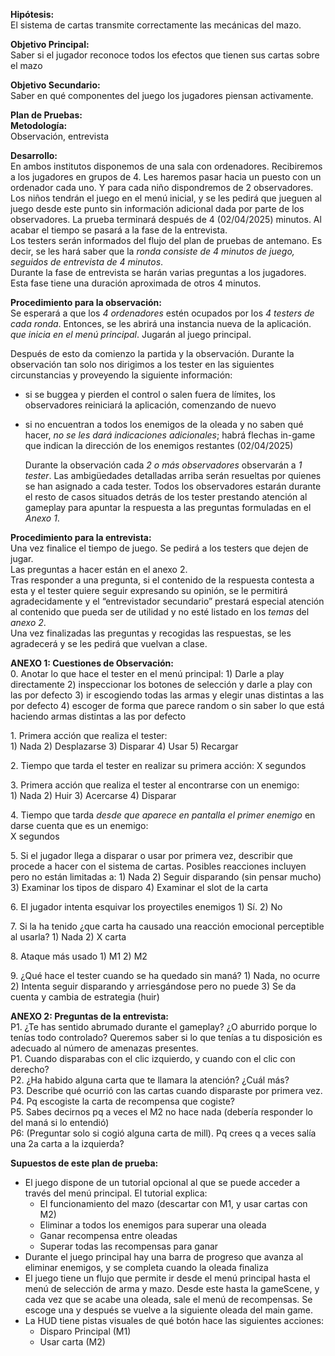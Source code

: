 **Hipótesis:**  
El sistema de cartas transmite correctamente las mecánicas del mazo.

**Objetivo Principal:**  
Saber si el jugador reconoce todos los efectos que tienen sus cartas sobre el mazo

**Objetivo Secundario:**  
Saber en qué componentes del juego los jugadores piensan activamente.

**Plan de Pruebas:**  
	**Metodología:**  
	Observación, entrevista

**Desarrollo:**  
En ambos institutos disponemos de una sala con ordenadores. Recibiremos a los jugadores en grupos de 4\. Les haremos pasar hacia un puesto con un ordenador cada uno. Y para cada niño dispondremos de 2 observadores.  
	Los niños tendrán el juego en el menú inicial, y se les pedirá que jueguen al juego desde este punto sin información adicional dada por parte de los observadores. La prueba terminará después de 4 (02/04/2025) minutos. Al acabar el tiempo se pasará a la fase de la entrevista.  
Los testers serán informados del flujo del plan de pruebas de antemano. Es decir, se les hará saber que la *ronda consiste de 4 minutos de juego, seguidos de entrevista de 4 minutos*.  
Durante la fase de entrevista se harán varias preguntas a los jugadores. Esta fase tiene una duración aproximada de otros 4 minutos.

**Procedimiento para la observación:**  
	Se esperará a que los *4 ordenadores* estén ocupados por los *4 testers de cada ronda*. Entonces, se les abrirá una instancia nueva de la aplicación. *que inicia* *en el menú principal*. Jugarán al juego principal.

Después de esto da comienzo la partida y la observación. Durante la observación tan solo nos dirigimos a los tester en las siguientes circunstancias y proveyendo la siguiente información:

- si se buggea y pierden el control o salen fuera de límites, los observadores  reiniciará la aplicación, comenzando de nuevo  
- si no encuentran a todos los enemigos de la oleada y no saben qué hacer, *no se les dará indicaciones adicionales*; habrá flechas in-game que indican la dirección de los enemigos restantes (02/04/2025)

	Durante la observación cada *2 o más observadores* observarán a *1 tester*. Las ambigüedades detalladas arriba serán resueltas por quienes se han asignado a cada tester. Todos los observadores estarán durante el resto de casos situados detrás de los tester prestando atención al gameplay para apuntar la respuesta a las preguntas formuladas en el *Anexo 1*.

**Procedimiento para la entrevista:**  
	Una vez finalice el tiempo de juego. Se pedirá a los testers que dejen de jugar.  
Las preguntas a hacer están en el anexo 2\.  
	Tras responder a una pregunta, si el contenido de la respuesta contesta a esta y el tester quiere seguir expresando su opinión, se le permitirá agradecidamente y el “entrevistador secundario” prestará especial atención al contenido que pueda ser de utilidad y no esté listado en los *temas* del *anexo 2*.  
Una vez finalizadas las preguntas y recogidas las respuestas, se les agradecerá y se les pedirá que vuelvan a clase.  

**ANEXO 1: Cuestiones de Observación:**  
0\.   Anotar lo que hace el tester en el menú principal:
	1\) Darle a play directamente    2\) inspeccionar los botones de selección y darle a play con las por defecto		3\) ir escogiendo todas las armas y elegir unas distintas a las por defecto	4\) escoger de forma que parece random o sin saber lo que está haciendo armas distintas a las por defecto


1\. Primera acción que realiza el tester:  
	1\) Nada	2\) Desplazarse	3\) Disparar	4\) Usar	5\) Recargar 

   
2\. Tiempo que tarda el tester en realizar su primera acción:
	X segundos

   
3\. Primera acción que realiza el tester al encontrarse con un enemigo:  
	1\) Nada	2\) Huir	3\) Acercarse	4\) Disparar


4\.  Tiempo que tarda *desde que aparece en pantalla el primer enemigo*  en darse cuenta que es un enemigo:  
   X segundos  

   
5\.   Si el jugador llega a disparar o usar por primera vez, describir que procede a hacer con el sistema de cartas. Posibles reacciones incluyen pero no están limitadas a:
	1\) Nada	2\) Seguir disparando (sin pensar mucho)	3\) Examinar los tipos de disparo	4\) Examinar el slot de la carta 


6\.   El jugador intenta esquivar los proyectiles enemigos
	1\) Sí.	2\) No


7\.   Si la ha tenido ¿que carta ha causado una reacción emocional perceptible al usarla?
	1) Nada	2\) X carta


8\.   Ataque más usado
	1\) M1	2\) M2


9\. ¿Qué hace el tester cuando se ha quedado sin maná?
	1\) Nada, no ocurre	2\) Intenta seguir disparando y arriesgándose pero no puede	3\) Se da cuenta y cambia de estrategia (huir)



**ANEXO 2: Preguntas de la entrevista:**  
P1. ¿Te has sentido abrumado durante el gameplay? ¿O aburrido porque lo tenías todo controlado? Queremos saber si lo que tenías a tu disposición es adecuado al número de amenazas presentes.  
P1. Cuando disparabas con el clic izquierdo, y cuando con el clic con derecho?  
P2. ¿Ha habido alguna carta que te llamara la atención? ¿Cuál más?  
P3. Describe qué ocurrió con las cartas cuando disparaste por primera vez.  
P4. Pq escogiste la carta de recompensa que cogiste?  
P5. Sabes decirnos pq a veces el M2 no hace nada (debería responder lo del maná si lo entendió)  
P6: (Preguntar solo si cogió alguna carta de mill). Pq crees q a veces salía una 2a carta a la izquierda?

**Supuestos de este plan de prueba:**

* El juego dispone de un tutorial opcional al que se puede acceder a través del menú principal. El tutorial explica:  
  * El funcionamiento del mazo (descartar con M1, y usar cartas con M2)  
  * Eliminar a todos los enemigos para superar una oleada  
  * Ganar recompensa entre oleadas  
  * Superar todas las recompensas para ganar  
* Durante el juego principal hay una barra de progreso que avanza al eliminar enemigos, y se completa cuando la oleada finaliza  
* El juego tiene un flujo que permite ir desde el menú principal hasta el menú de selección de arma y mazo. Desde este hasta la gameScene, y cada vez que se acabe una oleada, sale el menú de recompensas. Se escoge una y después se vuelve a la siguiente oleada del main game.  
* La HUD tiene pistas visuales de qué botón hace las siguientes acciones:  
  * Disparo Principal (M1)  
  * Usar carta (M2)
